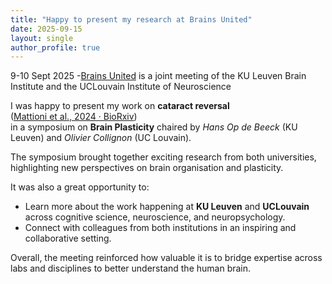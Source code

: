 ```yaml
---
title: "Happy to present my research at Brains United"
date: 2025-09-15
layout: single
author_profile: true
---
```


9-10 Sept 2025 -[Brains United](https://www.kuleuven.be/brain-institute/events-and-outreach/brains-united-neuroscience-meet-up-of-the-lbi-and-the-ions-uc-louvain) is a joint meeting of the KU Leuven Brain Institute and the UCLouvain Institute of Neuroscience


I was happy to present my work on **cataract reversal**  
([Mattioni et al., 2024 · BioRxiv](https://www.biorxiv.org/content/10.1101/2024.11.30.625697v1))  
in a symposium on **Brain Plasticity** chaired by *Hans Op de Beeck* (KU Leuven) and *Olivier Collignon* (UC Louvain).  

The symposium brought together exciting research from both universities, highlighting new perspectives on brain organisation and plasticity.  

It was also a great opportunity to:  
- Learn more about the work happening at **KU Leuven** and **UCLouvain** across cognitive science, neuroscience, and neuropsychology.  
- Connect with colleagues from both institutions in an inspiring and collaborative setting.  

Overall, the meeting reinforced how valuable it is to bridge expertise across labs and disciplines to better understand the human brain.
